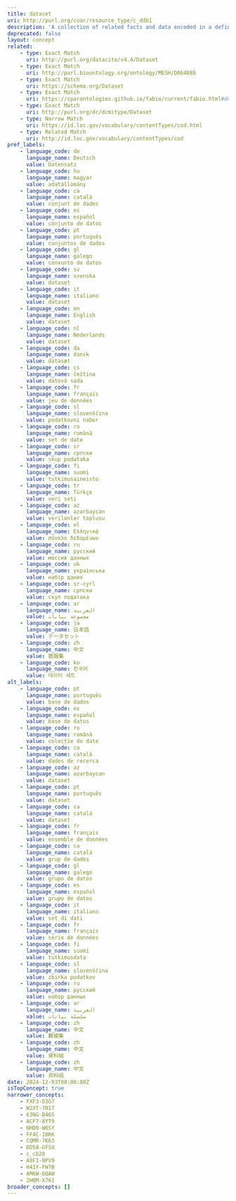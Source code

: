 ```yaml
---
title: dataset
uri: http://purl.org/coar/resource_type/c_ddb1
description: 'A collection of related facts and data encoded in a defined structure. [Source: Adapted from http://purl.org/spar/fabio/Dataset]'
deprecated: false
layout: concept
related:
    - type: Exact Match
      uri: http://purl.org/datacite/v4.4/Dataset
    - type: Exact Match
      uri: http://purl.bioontology.org/ontology/MESH/D064886
    - type: Exact Match
      uri: https://schema.org/Dataset
    - type: Exact Match
      uri: https://sparontologies.github.io/fabio/current/fabio.html#d4e2865
    - type: Exact Match
      uri: http://purl.org/dc/dcmitype/Dataset
    - type: Narrow Match
      uri: https://id.loc.gov/vocabulary/contentTypes/cod.html
    - type: Related Match
      uri: http://id.loc.gov/vocabulary/contentTypes/cod
pref_labels:
    - language_code: de
      language_name: Deutsch
      value: Datensatz
    - language_code: hu
      language_name: magyar
      value: adatállomány
    - language_code: ca
      language_name: català
      value: conjunt de dades
    - language_code: es
      language_name: español
      value: conjunto de datos
    - language_code: pt
      language_name: português
      value: conjuntos de dados
    - language_code: gl
      language_name: galego
      value: conxunto de datos
    - language_code: sv
      language_name: svenska
      value: dataset
    - language_code: it
      language_name: italiano
      value: dataset
    - language_code: en
      language_name: English
      value: dataset
    - language_code: nl
      language_name: Nederlands
      value: dataset
    - language_code: da
      language_name: dansk
      value: datasæt
    - language_code: cs
      language_name: čeština
      value: datová sada
    - language_code: fr
      language_name: français
      value: jeu de données
    - language_code: sl
      language_name: slovenščina
      value: podatkovni nabor
    - language_code: ro
      language_name: română
      value: set de date
    - language_code: sr
      language_name: српски
      value: skup podataka
    - language_code: fi
      language_name: suomi
      value: tutkimusaineisto
    - language_code: tr
      language_name: Türkçe
      value: veri seti
    - language_code: az
      language_name: azərbaycan
      value: verilənlər toplusu
    - language_code: el
      language_name: Ελληνικά
      value: σύνολο δεδομένων
    - language_code: ru
      language_name: русский
      value: массив данных
    - language_code: uk
      language_name: українська
      value: набір даних
    - language_code: sr-cyrl
      language_name: српски
      value: скуп података
    - language_code: ar
      language_name: العربية
      value: مجموعة بيانات
    - language_code: ja
      language_name: 日本語
      value: データセット
    - language_code: zh
      language_name: 中文
      value: 数据集
    - language_code: ko
      language_name: 한국어
      value: 데이터 세트
alt_labels:
    - language_code: pt
      language_name: português
      value: base de dados
    - language_code: es
      language_name: español
      value: base de datos
    - language_code: ro
      language_name: română
      value: colecție de date
    - language_code: ca
      language_name: català
      value: dades de recerca
    - language_code: az
      language_name: azərbaycan
      value: dataset
    - language_code: pt
      language_name: português
      value: dataset
    - language_code: ca
      language_name: català
      value: dataset
    - language_code: fr
      language_name: français
      value: ensemble de données
    - language_code: ca
      language_name: català
      value: grup de dades
    - language_code: gl
      language_name: galego
      value: grupo de datos
    - language_code: es
      language_name: español
      value: grupo de datos
    - language_code: it
      language_name: italiano
      value: set di dati
    - language_code: fr
      language_name: français
      value: série de données
    - language_code: fi
      language_name: suomi
      value: tutkimusdata
    - language_code: sl
      language_name: slovenščina
      value: zbirka podatkov
    - language_code: ru
      language_name: русский
      value: набор данных
    - language_code: ar
      language_name: العربية
      value: سلسلة بيانات
    - language_code: zh
      language_name: 中文
      value: 數據集
    - language_code: zh
      language_name: 中文
      value: 資料組
    - language_code: zh
      language_name: 中文
      value: 资料组
date: 2024-12-03T00:00:00Z
isTopConcept: true
narrower_concepts:
    - FXF3-D3G7
    - W2XT-7017
    - 63NG-B465
    - ACF7-8YT9
    - NHD0-W6SY
    - FF4C-28RK
    - CQMR-7K63
    - DD58-GFSX
    - c_cb28
    - A8F1-NPV9
    - H41Y-FW7B
    - AM6W-6QAW
    - 2H0M-X761
broader_concepts: []
---
```


